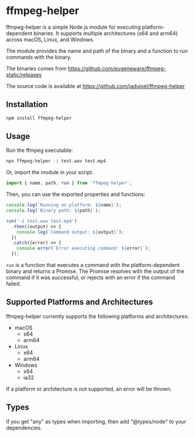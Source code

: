# ffmpeg-helper

ffmpeg-helper is a simple Node.js module for executing platform-dependent binaries. It supports multiple architectures (x64 and arm64) across macOS, Linux, and Windows.

The module provides the name and path of the binary and a function to run commands with the binary.

The binaries comes from https://github.com/eugeneware/ffmpeg-static/releases

The source code is available at https://github.com/jadujoel/ffmpeg-helper

## Installation

```bash
npm install ffmpeg-helper
```

## Usage

Run the ffmpeg executable:

```bash
npx ffmpeg-helper -i test.wav test.mp4
```

Or, import the module in your script.

```javascript
import { name, path, run } from 'ffmpeg-helper';
```

Then, you can use the exported properties and functions:

```javascript
console.log(`Running on platform: ${name}`);
console.log(`Binary path: ${path}`);

run('-i test.wav test.mp4')
  .then((output) => {
    console.log(`Command output: ${output}`);
  })
  .catch((error) => {
    console.error(`Error executing command: ${error}`);
  });
```

`run` is a function that executes a command with the platform-dependent binary and returns a Promise. The Promise resolves with the output of the command if it was successful, or rejects with an error if the command failed.

## Supported Platforms and Architectures

ffmpeg-helper currently supports the following platforms and architectures:

- macOS
  - x64
  - arm64
- Linux
  - x64
  - arm64
- Windows
  - x64
  - ia32

If a platform or architecture is not supported, an error will be thrown.

## Types

if you get "any" as types when importing, then add "@types/node" to your dependencies.
